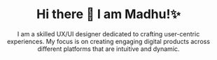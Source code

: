
<h1 align="center">Hi there 👋 I am Madhu!✨</h1>
 <p align="center">
              I am a skilled UX/UI designer dedicated to crafting user-centric
              experiences. My focus is on creating engaging digital products
              across different platforms that are intuitive and dynamic.
            </p>
<!--
**anoncoderin/anoncoderin** is a ✨ _special_ ✨ repository because its `README.md` (this file) appears on your GitHub profile.

Here are some ideas to get you started:

- 🔭 I’m currently working on ...
- 🌱 I’m currently learning ...
- 👯 I’m looking to collaborate on ...
- 🤔 I’m looking for help with ...
- 💬 Ask me about ...
- 📫 How to reach me: ...
- 😄 Pronouns: ...
- ⚡ Fun fact: ...
-->
